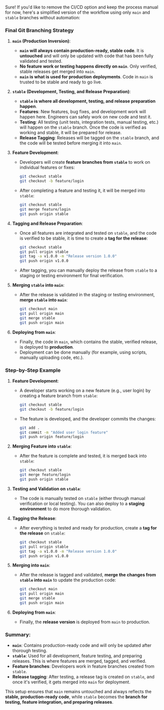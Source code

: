 Sure! If you'd like to remove the CI/CD option and keep the process manual for now, here's a simplified version of the workflow using only `main` and `stable` branches without automation:

### **Final Git Branching Strategy**

1. **`main` (Production Inversion)**:
   - **`main` will always contain production-ready, stable code**. It is **untouched** and will only be updated with code that has been fully validated and tested.
   - **No feature work or testing happens directly on `main`**. Only verified, stable releases get merged into `main`.
   - **`main` is what is used for production deployments**. Code in `main` is trusted to be stable and ready to go live.

2. **`stable` (Development, Testing, and Release Preparation)**:
   - **`stable` is where all development, testing, and release preparation happen**.
   - **Features**: New features, bug fixes, and development work will happen here. Engineers can safely work on new code and test it.
   - **Testing**: All testing (unit tests, integration tests, manual testing, etc.) will happen on the `stable` branch. Once the code is verified as working and stable, it will be prepared for release.
   - **Release Tagging**: Releases will be tagged on the `stable` branch, and the code will be tested before merging it into `main`.

3. **Feature Development**:
   - Developers will create **feature branches from `stable`** to work on individual features or fixes:
     ```bash
     git checkout stable
     git checkout -b feature/login
     ```
   - After completing a feature and testing it, it will be merged into `stable`:
     ```bash
     git checkout stable
     git merge feature/login
     git push origin stable
     ```

4. **Tagging and Release Preparation**:
   - Once all features are integrated and tested on `stable`, and the code is verified to be stable, it is time to create a **tag for the release**:
     ```bash
     git checkout stable
     git pull origin stable
     git tag -a v1.0.0 -m "Release version 1.0.0"
     git push origin v1.0.0
     ```
   - After tagging, you can manually deploy the release from `stable` to a staging or testing environment for final verification.

5. **Merging `stable` into `main`**:
   - After the release is validated in the staging or testing environment, **merge `stable` into `main`**:
     ```bash
     git checkout main
     git pull origin main
     git merge stable
     git push origin main
     ```

6. **Deploying from `main`**:
   - Finally, the code in `main`, which contains the stable, verified release, is deployed to **production**.
   - Deployment can be done manually (for example, using scripts, manually uploading code, etc.).

### **Step-by-Step Example**

1. **Feature Development**:
   - A developer starts working on a new feature (e.g., user login) by creating a feature branch from `stable`:
     ```bash
     git checkout stable
     git checkout -b feature/login
     ```
   - The feature is developed, and the developer commits the changes:
     ```bash
     git add .
     git commit -m "Added user login feature"
     git push origin feature/login
     ```

2. **Merging Feature into `stable`**:
   - After the feature is complete and tested, it is merged back into `stable`:
     ```bash
     git checkout stable
     git merge feature/login
     git push origin stable
     ```

3. **Testing and Validation on `stable`**:
   - The code is manually tested on `stable` (either through manual verification or local testing). You can also deploy to a **staging environment** to do more thorough validation.

4. **Tagging the Release**:
   - After everything is tested and ready for production, create a **tag for the release** on `stable`:
     ```bash
     git checkout stable
     git pull origin stable
     git tag -a v1.0.0 -m "Release version 1.0.0"
     git push origin v1.0.0
     ```

5. **Merging into `main`**:
   - After the release is tagged and validated, **merge the changes from `stable` into `main`** to update the production code:
     ```bash
     git checkout main
     git pull origin main
     git merge stable
     git push origin main
     ```

6. **Deploying from `main`**:
   - Finally, the **release version** is deployed from `main` to production.

### **Summary:**
- **`main`**: Contains production-ready code and will only be updated after thorough testing.
- **`stable`**: Used for all development, feature testing, and preparing releases. This is where features are merged, tagged, and verified.
- **Feature branches**: Developers work in feature branches created from `stable`.
- **Release tagging**: After testing, a release tag is created on `stable`, and once it's verified, it gets merged into `main` for deployment.

This setup ensures that `main` remains untouched and always reflects the **stable, production-ready code**, while `stable` becomes the **branch for testing, feature integration, and preparing releases**.